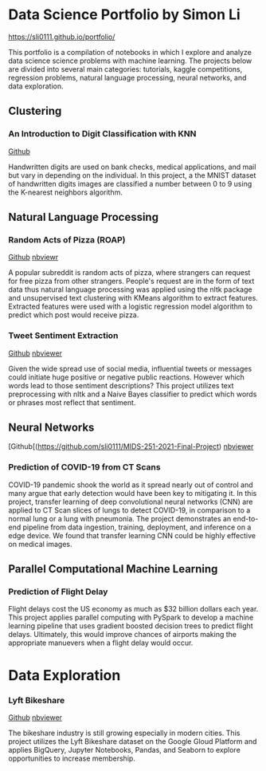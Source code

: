 # Data Science Portfolio by Simon Li
https://sli0111.github.io/portfolio/

This portfolio is a compilation of notebooks in which I explore and analyze data science science problems with machine learning.  The projects below are divided into several main categories: tutorials, kaggle competitions, regression problems, natural language processing, neural networks, and data exploration.


## Clustering

### An Introduction to Digit Classification with KNN

[Github](https://sli0111.github.io/MNIST_KNN/)

Handwritten digits are used on bank checks, medical applications, and mail but vary in depending on the individual.  In this project, a the MNIST dataset of handwritten digits images are classified a number between 0 to 9 using the K-nearest neighbors algorithm.


## Natural Language Processing

### Random Acts of Pizza (ROAP)

[Github](https://github.com/sli0111/raop) [nbviewr](https://nbviewer.jupyter.org/github/sli0111/raop/blob/main/Baseline_and_Logistic_Regression_Model_v4.ipynb)

A popular subreddit is random acts of pizza, where strangers can request for free pizza from other strangers.  People's request are in the form of text data thus natural language processing was applied using the nltk package and unsupervised text clustering with KMeans algorithm to extract features.  Extracted features were used with a logistic regression model algorithm to predict which post would receive pizza.

### Tweet Sentiment Extraction

[Github](https://github.com/sli0111/tweet_sentiment_extraction) [nbviewer](https://nbviewer.jupyter.org/github/sli0111/tweet_sentiment_extraction/blob/main/Tweet_Sentiment_Extraction_v1.ipynb)

Given the wide spread use of social media, influential tweets or messages could initiate huge positive or negative public reactions.  However which words lead to those sentiment descriptions?  This project utilizes text preprocessing with nltk and a Naive Bayes classifier to predict which words or phrases most reflect that sentiment.

## Neural Networks

[Github[(https://github.com/sli0111/MIDS-251-2021-Final-Project) [nbviewer](https://github.com/sli0111/MIDS-251-2021-Final-Project/blob/main/ResNet18/ResNet18.ipynb)

### Prediction of COVID-19 from CT Scans

COVID-19 pandemic shook the world as it spread nearly out of control and many argue that early detection would have been key to mitigating it.  In this project, transfer learning of deep convolutional neural networks (CNN) are applied to CT Scan slices of lungs to detect COVID-19, in comparison to a normal lung or a lung with pneumonia.  The project demonstrates an end-to-end pipeline from data ingestion, training, deployment, and inference on a edge device.  We found that transfer learning CNN could be highly effective on medical images.

## Parallel Computational Machine Learning

### Prediction of Flight Delay

Flight delays cost the US economy as much as $32 billion dollars each year.  This project applies parallel computing with PySpark to develop a machine learning pipeline that uses gradient boosted decision trees to predict flight delays.  Ultimately, this would improve chances of airports making the appropriate manuevers when a flight delay would occur.


# Data Exploration

### Lyft Bikeshare

[Github](https://github.com/sli0111/lyft_bikeshare) [nbviewer](https://nbviewer.jupyter.org/github/sli0111/lyft_bikeshare/blob/gh-pages/Lyft%20Bikeshare.ipynb#)

The bikeshare industry is still growing especially in modern cities.  This project utilizes the Lyft Bikeshare dataset on the Google Gloud Platform and applies BigQuery, Jupyter Notebooks, Pandas, and Seaborn to explore opportunities to increase membership.

